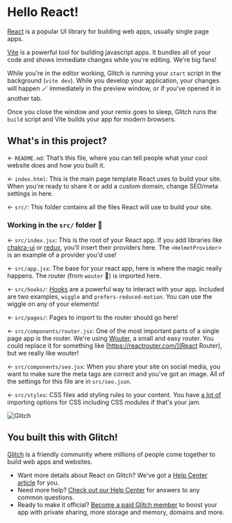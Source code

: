 # Hello React!

[React](https://reactjs.org) is a popular UI library for building web apps, usually single page apps.

[Vite](https://vitejs.dev) is a powerful tool for building javascript apps. It bundles all of your code and shows immediate changes while you're editing. We're big fans!

While you're in the editor working, Glitch is running your `start` script in the background (`vite dev`). While you develop your application, your changes will happen 🪄 immediately in the preview window, or if you've opened it in another tab.

Once you close the window and your remix goes to sleep, Glitch runs the `build` script and Vite builds your app for modern browsers.

## What's in this project?

← `README.md`: That’s this file, where you can tell people what your cool website does and how you built it.

← `index.html`: This is the main page template React uses to build your site. When you're ready to share it or add a custom domain, change SEO/meta settings in here.

← `src/`: This folder contains all the files React will use to build your site.

### Working in the `src/` folder 📁

← `src/index.jsx`: This is the root of your React app. If you add libraries like [chakra-ui](https://chakra-ui.com) or [redux](https://react-redux.js.org), you'll insert their providers here. The `<HelmetProvider`> is an example of a provider you'd use!

← `src/app.jsx`: The base for your react app, here is where the magic really happens. The router (from `wouter` 🐰) is imported here.

← `src/hooks/`: [Hooks](https://reactjs.org/docs/hooks-intro.html) are a powerful way to interact with your app. Included are two examples, `wiggle` and `prefers-reduced-motion`. You can use the wiggle on any of your elements!

← `src/pages/`: Pages to import to the router should go here!

← `src/components/router.jsx`: One of the most important parts of a single page app is the router. We're using [Wouter](https://github.com/molefrog/wouter), a small and easy router. You could replace it for something like [https://reactrouter.com/](React Router), but we really like wouter!

← `src/components/seo.jsx`: When you share your site on social media, you want to make sure the meta tags are correct and you've got an image. All of the settings for this file are in `src/seo.json`.

← `src/styles`: CSS files add styling rules to your content. You have [a lot of](https://vitejs.dev/guide/features.html#css) importing options for CSS including CSS modules if that's your jam.

![Glitch](https://cdn.glitch.com/a9975ea6-8949-4bab-addb-8a95021dc2da%2FLogo_Color.svg?v=1602781328576)

## You built this with Glitch!

[Glitch](https://glitch.com) is a friendly community where millions of people come together to build web apps and websites.

- Want more details about React on Glitch? We've got a [Help Center article](https://help.glitch.com/kb/article/112) for you.
- Need more help? [Check out our Help Center](https://help.glitch.com/) for answers to any common questions.
- Ready to make it official? [Become a paid Glitch member](https://glitch.com/pricing) to boost your app with private sharing, more storage and memory, domains and more.
